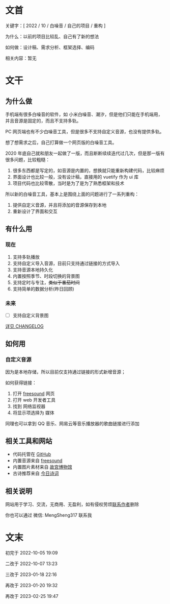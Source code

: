 # 文首

关键字：[ 2022 / 10 / 白噪音 / 自己的项目 / 重构 ]

为什么：以前的项目比较乱、自己有了新的想法

如何做：设计稿、需求分析、框架选择、编码

相关内容：暂无

# 文干

## 为什么做

手机端有很多白噪音的软件，如 小米白噪音、潮汐，但是他们只能在手机端用，并且音源是固定的，而且不支持多轨。

PC 网页端也有不少白噪音工具，但是很多不支持自定义音源，也没有提供多轨。

想了想需求之后，自己打算做一个网页版的白噪音工具。

2020 年底自己就和朋友一起做了一版，而且断断续续迭代过几次，但是那一版有很多问题，比较粗糙：

1. 很多东西都是写定的，如音源是内置的，想换就只能重新构建代码，比较麻烦
2. 界面设计也比较一般，没有设计稿，直接用的 vuetify 作为 ui 库
3. 项目代码也比较零散，当时是为了是为了熟悉框架和技术

所以新的白噪音工具，基本上是围绕上面的问题进行了一系列重构：

1. 提供自定义音源，并且将添加的音源保存到本地
2. 重新设计了界面和交互

## 有什么用

### 现在

1. 支持多轨播放
2. 支持自定义导入音源，目前只支持通过链接的方式导入
3. 支持音源本地持久化
4. 内置按照季节、时段切换的背景图
5. 支持定时与专注，~~类似于番茄时间~~
6. 支持简单的数据分析(昨日回顾)

### 未来

- [ ] 支持自定义背景图

[详见 CHANGELOG](https://github.com/catx1726/White-Noise-Code/blob/refactor/CHANGELOG.md)

## 如何用

### 自定义音源

因为是本地存储，所以目前仅支持通过链接的形式新增音源；

如何获得链接：

1. 打开 [freesound](https://freesound.org/) 网页
2. 打开 web 开发者工具
3. 找到 网络监视器
4. 将显示项选择为 媒体

同理也可以拿到 QQ 音乐、网易云等音乐播放器的歌曲链接进行添加

## 相关工具和网站

- 代码托管在 [GitHub ](https://github.com/catx1726/White-Noise-Code)
- 内置音源来自 [freesound](https://freesound.org/)
- 内置图片素材来自 [故宫博物馆](https://www.dpm.org.cn/lights/royal.html)
- 古诗推荐来自 [今日诗词](https://www.jinrishici.com/doc/)

## 相关说明

网站用于学习、交流，无商用、无盈利，如有侵权劳烦[联系作者](https://github.com/catx1726/White-Noise-Code)删除

你也可以通过 微信: MengSheng317 联系我

# 文末

初完于 2022-10-05 19:09

二改于 2022-10-07 13:23

三改于 2023-01-18 22:16

再改于 2023-01-20 19:32

再改于 2023-02-25 19:47